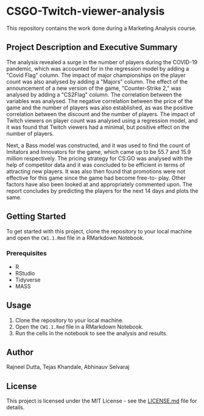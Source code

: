 # CSGO-Twitch-viewer-analysis

This repository contains the work done during a Marketing Analysis course.

## Project Description and Executive Summary

The analysis revealed a surge in the number of players during the COVID-19 pandemic, which was accounted for in the regression model by adding a "Covid Flag" column. The impact of major championships on the player count was also analysed by adding a "Majors" column. The effect of the announcement of a new version of the game, "Counter-Strike 2," was analysed by adding a "CS2Flag" column. The correlation between the variables was analysed. The negative correlation between the price of the game and the number of players was also established, as was the positive correlation between the discount and the number of players. The impact of Twitch viewers on player count was analysed using a regression model, and it was found that Twitch viewers had a minimal, but positive effect on the number of players.

Next, a Bass model was constructed, and it was used to find the count of Imitators and Innovators for the game, which came up to be 55.7 and 15.9 million respectively.
The pricing strategy for CS:GO was analysed with the help of competitor data and it was concluded to be efficient in terms of attracting new players.
It was also then found that promotions were not effective for this game since the game had become free-to- play. Other factors have also been looked at and appropriately commented upon.
The report concludes by predicting the players for the next 14 days and plots the same.

## Getting Started

To get started with this project, clone the repository to your local machine and open the `CW1.1.Rmd` file in a RMarkdown Notebook.

### Prerequisites

- R
- RStudio
- Tidyverse
- MASS

## Usage

1. Clone the repository to your local machine.
2. Open the `CW1.1.Rmd` file in a RMarkdown Notebook.
3. Run the cells in the notebook to see the analysis and results.

## Author

Rajneel Dutta, Tejas Khandale, Abhinauv Selvaraj

## License

This project is licensed under the MIT License - see the [LICENSE.md](LICENSE.md) file for details.
